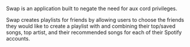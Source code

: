 Swap is an application built to negate the need for aux cord privileges.

Swap creates playlists for friends by allowing users to choose the friends they would like to create a playlist with and combining their top/saved songs, top artist, and their recommended songs for each of their Spotify accounts.

